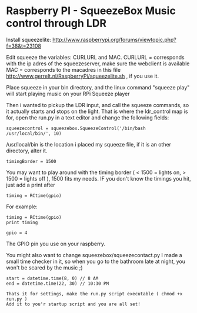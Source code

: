 Raspberry PI - SqueezeBox Music control through LDR
===============
Install squeezelite:
http://www.raspberrypi.org/forums/viewtopic.php?f=38&t=23108

Edit squeeze the variables:
CURLURL and MAC.
CURLURL = corresponds with the ip adres of the squeezeserver, make sure the webclient is available
MAC = corresponds to the macadres in this file http://www.gerrelt.nl/RaspberryPi/squeezelite.sh , if you use it. 

Place squeeze in your bin directory, and the linux command "squeeze play" will start playing music on your RPi Squeeze player

Then i wanted to pickup the LDR input, and call the squeeze commands, so it actually starts and stops on the light.
That is where the ldr_control map is for, open the run.py in a text editor and change the following fields:
```
squeezecontrol = squeezebox.SqueezeControl('/bin/bash /usr/local/bin/', 10)
```
/usr/local/bin is the location i placed my squeeze file, if it is an other directory, alter it.
```
timingBorder = 1500
```
You may want to play around with the timing border ( < 1500 = lights on, > 1500 = lights off ), 1500 fits my needs.
IF you don't know the timings you hit, just add a print after 
```
timing = RCtime(gpio)
```
For example:
```
timing = RCtime(gpio)
print timing
```

```
gpio = 4
```
The GPIO pin you use on your raspberry. 



You might also want to change squeezebox/squeezecontact.py
I made a small time checker in it, so when you go to the bathroom late at night, you won't be scared by the music ;)
```
start = datetime.time(8, 0) // 8 AM
end = datetime.time(22, 30) // 10:30 PM

Thats it for settings, make the run.py script executable ( chmod +x run.py )
Add it to you'r startup script and you are all set!